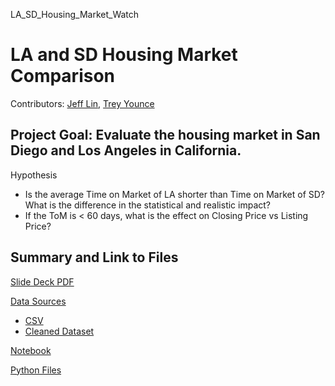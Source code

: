 LA_SD_Housing_Market_Watch
# LA and SD Housing Market Comparison

Contributors: [Jeff Lin](https://github.com/jleifnf), [Trey Younce](https://github.com/treyounce)
 

## Project Goal: Evaluate the housing market in San Diego and Los Angeles in California. 

   Hypothesis 
 - Is the average Time on Market of LA shorter than Time on Market of SD?
      What is the difference in the statistical and realistic impact?
 - If the ToM is < 60 days, what is the effect on Closing Price vs Listing Price?
  
## Summary and Link to Files
[Slide Deck PDF](https://github.com/jleifnf/LA_SD_Housing_Market_Watch/blob/master/LA%20%26%20SD%20Housing%20Market%20Analysis.pdf)

[Data Sources](http://go.crmls.com)
   - [CSV](https://github.com/jleifnf/LA_SD_Housing_Market_Watch/tree/master/data)
   - [Cleaned Dataset](https://github.com/jleifnf/LA_SD_Housing_Market_Watch/blob/master/data/cleaned_data.csv)
  
[Notebook](https://github.com/jleifnf/LA_SD_Housing_Market_Watch/blob/master/notebook.ipynb)

[Python Files](https://github.com/jleifnf/LA_SD_Housing_Market_Watch/tree/master/codes)

